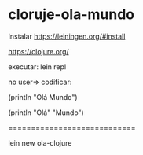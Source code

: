 # cloruje-ola-mundo

Instalar https://leiningen.org/#install

https://clojure.org/

executar: lein repl

no user=> codificar:

(println "Olá Mundo")

(println "Olá" "Mundo")



============================

lein new ola-clojure
